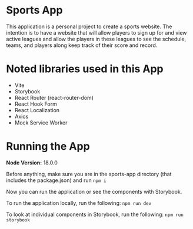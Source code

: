 # Sports App

This application is a personal project to create a sports website. The intention is to have a website that will allow players to sign up for and view active leagues and allow the players in these leagues to see the schedule, teams, and players along keep track of their score and record.

# Noted libraries used in this App

- Vite
- Storybook
- React Router (react-router-dom)
- React Hook Form
- React Localization
- Axios
- Mock Service Worker

# Running the App

**Node Version:** 18.0.0

Before anything, make sure you are in the sports-app directory (that includes the package.json) and run `npm i`

Now you can run the application or see the components with Storybook.

To run the application locally, run the following:
`npm run dev`

To look at individual components in Storybook, run the following:
`npm run storybook`

